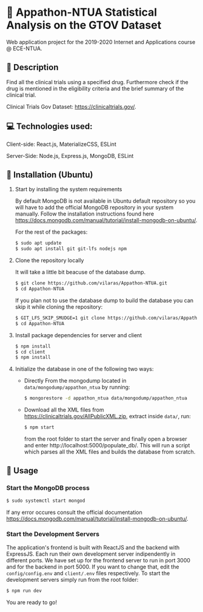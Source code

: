 # :pill: Appathon-NTUA  Statistical Analysis on the GTOV Dataset

Web application project for the 2019-2020 Internet and Applications course @ ECE-NTUA.



## :memo: Description

Find all the clinical trials using a specified drug. Furthermore check if the drug is mentioned in the eligibility criteria and the brief summary of the clinical trial.



Clinical Trials Gov Dataset: https://clinicaltrials.gov/.



## :computer: Technologies used:

Client-side: React.js, MaterializeCSS, ESLint

Server-Side: Node.js, Express.js, MongoDB, ESLint



## :hammer: Installation (Ubuntu)

1. Start by installing the system requirements 

   By default MongoDB is not available in Ubuntu default repository so you will have to add the official MongoDB repository in your system manually. Follow the installation instructions found here https://docs.mongodb.com/manual/tutorial/install-mongodb-on-ubuntu/.

   

   For the rest of the packages:

   ```bash
   $ sudo apt update
   $ sudo apt install git git-lfs nodejs npm 
   ```

   
   
2. Clone the repository locally

   It will take a little bit beacuse of the database dump.
   
   ```bash
   $ git clone https://github.com/vilaras/Appathon-NTUA.git
   $ cd Appathon-NTUA
   ```
   
   If you plan not to use the database dump to build the database you can skip it while cloning the repository:

   ```bash
   $ GIT_LFS_SKIP_SMUDGE=1 git clone https://github.com/vilaras/Appathon-NTUA.git
   $ cd Appathon-NTUA
   ```
   
3. Install package dependencies for server and client

   ```bash
   $ npm install
   $ cd client
   $ npm install 
   ```

4. Initialize the database in one of the following two ways:

   * Directly From the mongodump located in `data/mongodump/appathon_ntua` by running:

       ```bash
       $ mongorestore -d appathon_ntua data/mongodump/appathon_ntua
       ```

    *  Download all the XML files from https://clinicaltrials.gov/AllPublicXML.zip, extract inside `data/`, run:

       ```bash
       $ npm start
       ```
       
       from the root folder to start the server and finally open a browser and enter http://localhost:5000/populate_db/. This will run a script which parses all the XML files and builds the database from scratch.


## :tada: Usage

### Start the MongoDB process 

```bash
$ sudo systemctl start mongod
```

If any error occures consult the official documentation https://docs.mongodb.com/manual/tutorial/install-mongodb-on-ubuntu/.

### Start the Development Servers

The application's frontend is built with ReactJS and the backend with ExpressJS. Each run their own development server indipendently in different ports. We have set up for the frontend server to run in port 3000 and for the backend in port 5000. If you want to change that, edit the `config/config.env` and `client/.env` files respectively. To start the development servers simply run from the root folder:

```bash
$ npm run dev
```

You are  ready to go! 

